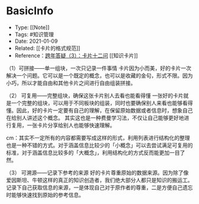 # BasicInfo
-  Type: [[Note]]
- Tags: #知识管理 
- Date: 2021-01-09 
- Related:  [[卡片的格式规范]]
- Reference：[跨年答疑（3）：卡片十二问](http://www.360doc.com/content/17/0120/21/28565003_623770596.shtml) [[知识卡片]]

（1）可拼接——单一组块，一次只记录一件事情
卡片因为小而美，好的卡片一次解决一个问题。它可以是一个既定的概念，也可以是收藏的金句，形式不限。因为小巧，所以才能自由和其他卡片之间进行自由组装拼接。

（2） 可复用——完整组块，确保这张卡片别人去看也能看得懂
一张好的卡片就是一个完整的组块，可以用于不同板块的组装，同时也要确保别人来看也能够看得懂。因此，好的卡片一定要有自己的理解，在保留原始数据或者信息时，想象自己在给别人讲述这个概念。
其实这也是一种费曼学习法，不仅让自己能够更好地进行复用，一张卡片分享给别人也能够快速理解。

cm：其实不一定所有的内容都需要写成这样的形式，利用列表进行结构化的整理也是一种不错的方式。对于涵盖信息比较少的「小概念」可以去尝试满足可复用的标准，对于涵盖信息比较多的「大概念」，利用结构化的方式反而能更加一目了然。 

（3） 可溯源——记录下参考的来源
好的卡片尊重原始的数据来源。因为除了像爱因斯坦、牛顿这样的真正的知识创造者，我们绝大部分人都只是知识的搬运工。记录下自己获取信息的来源，一是体现自己对于原作者的尊重，二是方便自己遗忘时能够快速找到原始的参考信息。